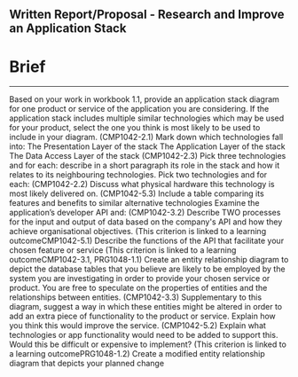 ## Written Report/Proposal - Research and Improve an Application Stack

# Brief

---

Based on your work in workbook 1.1, provide an application stack diagram for one product or service of the application you are considering. If the application stack includes multiple similar technologies which may be used for your product, select the one you think is most likely to be used to include in your diagram.
    (CMP1042-2.1) Mark down which technologies fall into:
        The Presentation Layer of the stack 
        The Application Layer of the stack
        The Data Access Layer of the stack
        (CMP1042-2.3) Pick three technologies and for each:
        describe in a short paragraph its role in the stack and how it relates to its neighbouring technologies. 
    Pick two technologies and for each:
        (CMP1042-2.2) Discuss what physical hardware this technology is most likely delivered on. 
        (CMP1042-5.3) Include a table comparing its features and benefits to similar alternative technologies
Examine the application’s developer API and:
    (CMP1042-3.2) Describe TWO processes for the input and output of data based on the company's API and how they achieve organisational objectives.
    (This criterion is linked to a learning outcomeCMP1042-5.1) Describe the functions of the API that facilitate your chosen feature or service
    (This criterion is linked to a learning outcomeCMP1042-3.1, PRG1048-1.1) Create an entity relationship diagram to depict the database tables that you believe are likely to be employed by the system you are investigating in order to provide your chosen service or product. You are free to speculate on the properties of entities and the relationships between entities.
    (CMP1042-3.3) Supplementary to this diagram, suggest a way in which these entities might be altered in order to add an extra piece of functionality to the product or service. Explain how you think this would improve the service.
        (CMP1042-5.2) Explain what technologies or app functionality would need to be added to support this. Would this be difficult or expensive to implement?
        (This criterion is linked to a learning outcomePRG1048-1.2) Create a modified entity relationship diagram that depicts your planned change
